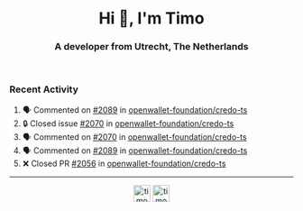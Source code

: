<h1 align="center">Hi 👋, I'm Timo</h1>
<h3 align="center">A developer from Utrecht, The Netherlands</h3>
<br/>
<!-- https://github.com/rahuldkjain/github-profile-readme-generator --!>

<!--  <p align="left"><img src="https://github-readme-stats.vercel.app/api?username=timoglastra&show_icons=true&count_private=true&" alt="timoglastra" /></p> --!>

<!--
Github language stats
<p align="left"><img src="https://github-readme-stats.vercel.app/api/top-langs/?username=timoglastra&layout=compact" alt="timoglastra" /><p>
-->

<!-- Codestats language stats -->
<!-- <p align="left"><img src="https://codestats-readme.vercel.app/api/top-langs/?username=timoglastra&layout=compact&language_count=12" alt="timoglastra" /><p>    --!>
  
<h3>Recent Activity</h3>

<!--START_SECTION:activity-->
1. 🗣 Commented on [#2089](https://github.com/openwallet-foundation/credo-ts/issues/2089#issuecomment-2476201739) in [openwallet-foundation/credo-ts](https://github.com/openwallet-foundation/credo-ts)
2. 🔒 Closed issue [#2070](https://github.com/openwallet-foundation/credo-ts/issues/2070) in [openwallet-foundation/credo-ts](https://github.com/openwallet-foundation/credo-ts)
3. 🗣 Commented on [#2070](https://github.com/openwallet-foundation/credo-ts/issues/2070#issuecomment-2476139990) in [openwallet-foundation/credo-ts](https://github.com/openwallet-foundation/credo-ts)
4. 🗣 Commented on [#2089](https://github.com/openwallet-foundation/credo-ts/issues/2089#issuecomment-2476139395) in [openwallet-foundation/credo-ts](https://github.com/openwallet-foundation/credo-ts)
5. ❌ Closed PR [#2056](https://github.com/openwallet-foundation/credo-ts/pull/2056) in [openwallet-foundation/credo-ts](https://github.com/openwallet-foundation/credo-ts)
<!--END_SECTION:activity-->

---

<p align="center">
<a href="https://twitter.com/timoglastra" target="blank"><img align="center" src="https://cdn.jsdelivr.net/npm/simple-icons@3.0.1/icons/twitter.svg" alt="timoglastra" height="30" width="30" /></a>
<a href="https://linkedin.com/in/timoglastra" target="blank"><img align="center" src="https://cdn.jsdelivr.net/npm/simple-icons@3.0.1/icons/linkedin.svg" alt="timoglastra" height="30" width="30" /></a>
</p>



